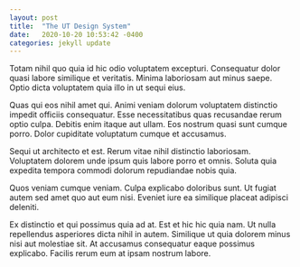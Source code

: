 ```yaml
---
layout: post
title:  "The UT Design System"
date:   2020-10-20 10:53:42 -0400
categories: jekyll update
---
```




Totam nihil quo quia id hic odio voluptatem excepturi. Consequatur dolor quasi labore similique et veritatis. Minima laboriosam aut minus saepe. Optio dicta voluptatem quia illo in ut sequi eius.

Quas qui eos nihil amet qui. Animi veniam dolorum voluptatem distinctio impedit officiis consequatur. Esse necessitatibus quas recusandae rerum optio culpa. Debitis enim itaque aut ullam. Eos nostrum quasi sunt cumque porro. Dolor cupiditate voluptatum cumque et accusamus.

Sequi ut architecto et est. Rerum vitae nihil distinctio laboriosam. Voluptatem dolorem unde ipsum quis labore porro et omnis. Soluta quia expedita tempora commodi dolorum repudiandae nobis quia.

Quos veniam cumque veniam. Culpa explicabo doloribus sunt. Ut fugiat autem sed amet quo aut eum nisi. Eveniet iure ea similique placeat adipisci deleniti.

Ex distinctio et qui possimus quia ad at. Est et hic hic quia nam. Ut nulla repellendus asperiores dicta nihil in autem. Similique ut quia dolorem minus nisi aut molestiae sit. At accusamus consequatur eaque possimus explicabo. Facilis rerum eum at ipsam nostrum labore.